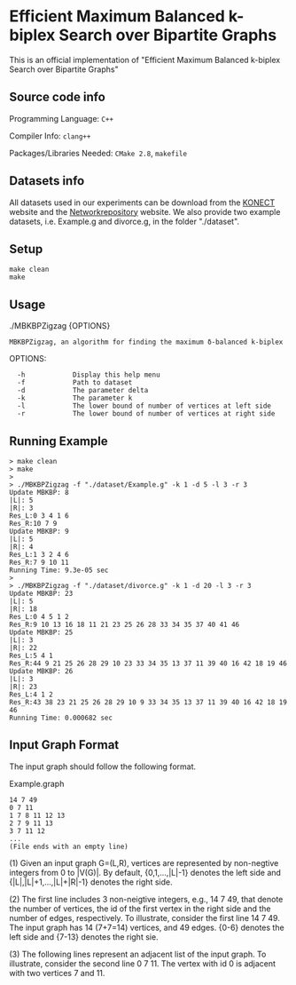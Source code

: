 # Efficient Maximum Balanced k-biplex Search over Bipartite Graphs
This is an official implementation of "Efficient Maximum Balanced k-biplex Search over Bipartite Graphs"


## Source code info
Programming Language: `C++`
 
Compiler Info: `clang++`

Packages/Libraries Needed: `CMake 2.8`, `makefile`

## Datasets info
All datasets used in our experiments can be download from the [KONECT](http://konect.cc) website and the [Networkrepository](https://networkrepository.com/) website. We also provide two example datasets, i.e. Example.g and divorce.g, in the folder "./dataset".



## Setup
```shell
make clean 
make
```

## Usage
  ./MBKBPZigzag {OPTIONS}

    MBKBPZigzag, an algorithm for finding the maximum δ-balanced k-biplex

  OPTIONS:

      -h            Display this help menu
      -f            Path to dataset
      -d            The parameter delta
      -k            The parameter k
      -l            The lower bound of number of vertices at left side
      -r            The lower bound of number of vertices at right side


## Running Example

```shell
> make clean
> make
>
> ./MBKBPZigzag -f "./dataset/Example.g" -k 1 -d 5 -l 3 -r 3
Update MBKBP: 8
|L|: 5
|R|: 3
Res_L:0 3 4 1 6
Res_R:10 7 9
Update MBKBP: 9
|L|: 5
|R|: 4
Res_L:1 3 2 4 6
Res_R:7 9 10 11
Running Time: 9.3e-05 sec
>
> ./MBKBPZigzag -f "./dataset/divorce.g" -k 1 -d 20 -l 3 -r 3
Update MBKBP: 23
|L|: 5
|R|: 18
Res_L:0 4 5 1 2
Res_R:9 10 13 16 18 11 21 23 25 26 28 33 34 35 37 40 41 46
Update MBKBP: 25
|L|: 3
|R|: 22
Res_L:5 4 1
Res_R:44 9 21 25 26 28 29 10 23 33 34 35 13 37 11 39 40 16 42 18 19 46
Update MBKBP: 26
|L|: 3
|R|: 23
Res_L:4 1 2
Res_R:43 38 23 21 25 26 28 29 10 9 33 34 35 13 37 11 39 40 16 42 18 19 46
Running Time: 0.000682 sec
```


## Input Graph Format
The input graph  should follow the following format.

 Example.graph

    14 7 49
    0 7 11
    1 7 8 11 12 13
    2 7 9 11 13
    3 7 11 12
    ...
    (File ends with an empty line)

(1) Given an input graph G=(L,R), vertices are represented by non-negtive integers from 0 to |V(G)|. By default, {0,1,...,|L|-1} denotes the left side and {|L|,|L|+1,...,|L|+|R|-1} denotes the right side. 

(2) The first line includes 3 non-neigtive integers, e.g., 14 7 49, that denote the number of vertices, the id of the first vertex in the right side and the number of edges, respectively. To illustrate, consider the first line 14 7 49. The input graph has 14 (7+7=14) vertices,  and 49 edges. {0-6} denotes the left side and {7-13} denotes the right sie.

(3) The following lines represent an adjacent list of the input graph. To illustrate, consider the second line 0 7 11. The vertex with id 0 is adjacent with two vertices 7 and 11.

